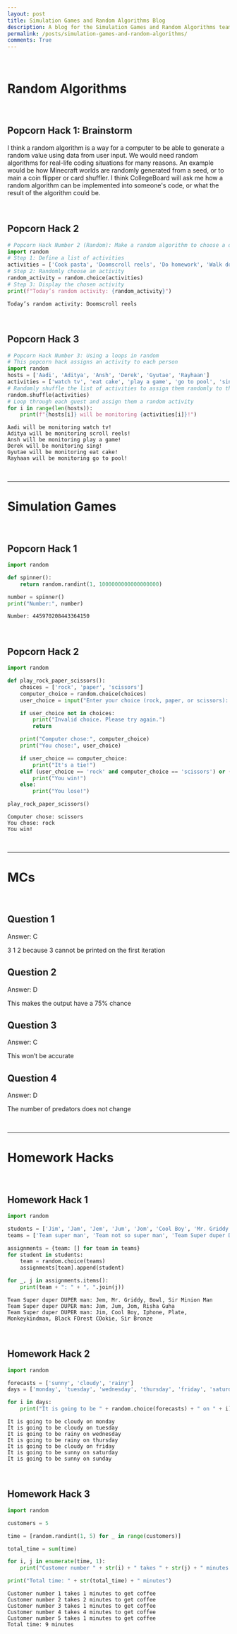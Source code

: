 ```yaml
---
layout: post
title: Simulation Games and Random Algorithms Blog
description: A blog for the Simulation Games and Random Algorithms team
permalink: /posts/simulation-games-and-random-algorithms/
comments: True
---
```


<br>

# Random Algorithms
<br>

## Popcorn Hack 1: Brainstorm

I think a random algorithm is a way for a computer to be able to generate a random value using data from user input. We would need random algorithms for real-life coding situations for many reasons. An example would be how Minecraft worlds are randomly generated from a seed, or to main a coin flipper or card shuffler. I think CollegeBoard will ask me how a random algorithm can be implemented into someone's code, or what the result of the algorithm could be.

<br>

## Popcorn Hack 2


```python
# Popcorn Hack Number 2 (Random): Make a random algorithm to choose a daily activity:
import random
# Step 1: Define a list of activities
activities = ['Cook pasta', 'Doomscroll reels', 'Do homework', 'Walk dog', 'Go to gym', 'Eat a full pineapple']
# Step 2: Randomly choose an activity
random_activity = random.choice(activities)
# Step 3: Display the chosen activity
print(f"Today’s random activity: {random_activity}")
```

    Today’s random activity: Doomscroll reels


<br>

## Popcorn Hack 3


```python
# Popcorn Hack Number 3: Using a loops in random
# This popcorn hack assigns an activity to each person
import random
hosts = ['Aadi', 'Aditya', 'Ansh', 'Derek', 'Gyutae', 'Rayhaan']
activities = ['watch tv', 'eat cake', 'play a game', 'go to pool', 'sing', 'scroll reels']
# Randomly shuffle the list of activities to assign them randomly to the guests
random.shuffle(activities)
# Loop through each guest and assign them a random activity
for i in range(len(hosts)):
    print(f"{hosts[i]} will be monitoring {activities[i]}!")
```

    Aadi will be monitoring watch tv!
    Aditya will be monitoring scroll reels!
    Ansh will be monitoring play a game!
    Derek will be monitoring sing!
    Gyutae will be monitoring eat cake!
    Rayhaan will be monitoring go to pool!


<br>
<hr>

# Simulation Games

<br>

## Popcorn Hack 1




```python
import random

def spinner():
    return random.randint(1, 1000000000000000000)

number = spinner()
print("Number:", number)
```

    Number: 445970208443364150


<br>

## Popcorn Hack 2


```python
import random

def play_rock_paper_scissors():
    choices = ['rock', 'paper', 'scissors']
    computer_choice = random.choice(choices)
    user_choice = input("Enter your choice (rock, paper, or scissors): ")

    if user_choice not in choices:
        print("Invalid choice. Please try again.")
        return

    print("Computer chose:", computer_choice)
    print("You chose:", user_choice)

    if user_choice == computer_choice:
        print("It's a tie!")
    elif (user_choice == 'rock' and computer_choice == 'scissors') or (user_choice == 'paper' and computer_choice == 'rock') or (user_choice == 'scissors' and computer_choice == 'paper'):
        print("You win!")
    else:
        print("You lose!")

play_rock_paper_scissors()
```

    Computer chose: scissors
    You chose: rock
    You win!


<br>
<hr>

# MCs

<br>

## Question 1

Answer: C

3 1 2 because 3 cannot be printed on the first iteration

## Question 2

Answer: D

This makes the output have a 75% chance

## Question 3

Answer: C

This won’t be accurate

## Question 4

Answer: D

The number of predators does not change

<br>
<hr>

# Homework Hacks

<br>

## Homework Hack 1


```python
import random

students = ['Jim', 'Jam', 'Jem', 'Jum', 'Jom', 'Cool Boy', 'Mr. Griddy', 'Iphone', 'Bowl', 'Risha Guha', 'Plate', 'Monkeykindman', 'Black FOrest COokie', 'Sir Minion Man', 'Sir Bronze']
teams = ['Team super man', 'Team not so super man', 'Team Super duper DUPER man']

assignments = {team: [] for team in teams}
for student in students:
    team = random.choice(teams)
    assignments[team].append(student)

for _, j in assignments.items():
    print(team + ": " + ", ".join(j))
```

    Team Super duper DUPER man: Jem, Mr. Griddy, Bowl, Sir Minion Man
    Team Super duper DUPER man: Jam, Jum, Jom, Risha Guha
    Team Super duper DUPER man: Jim, Cool Boy, Iphone, Plate, Monkeykindman, Black FOrest COokie, Sir Bronze


<br>

## Homework Hack 2


```python
import random

forecasts = ['sunny', 'cloudy', 'rainy']
days = ['monday', 'tuesday', 'wednesday', 'thursday', 'friday', 'saturday', 'sunday']

for i in days:
    print("It is going to be " + random.choice(forecasts) + " on " + i)
```

    It is going to be cloudy on monday
    It is going to be cloudy on tuesday
    It is going to be rainy on wednesday
    It is going to be rainy on thursday
    It is going to be cloudy on friday
    It is going to be sunny on saturday
    It is going to be sunny on sunday


<br>

## Homework Hack 3


```python
import random

customers = 5

time = [random.randint(1, 5) for _ in range(customers)]

total_time = sum(time)

for i, j in enumerate(time, 1):
    print("Customer number " + str(i) + " takes " + str(j) + " minutes to get coffee")

print("Total time: " + str(total_time) + " minutes")

```

    Customer number 1 takes 1 minutes to get coffee
    Customer number 2 takes 2 minutes to get coffee
    Customer number 3 takes 1 minutes to get coffee
    Customer number 4 takes 4 minutes to get coffee
    Customer number 5 takes 1 minutes to get coffee
    Total time: 9 minutes

